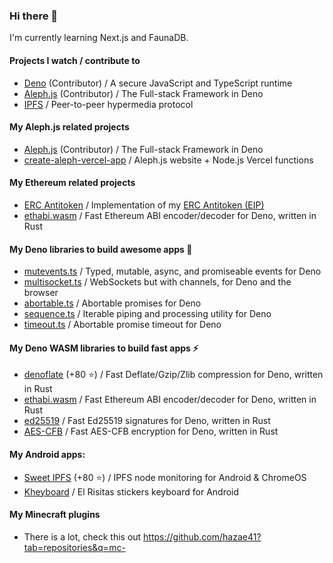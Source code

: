 ### Hi there 👋

I'm currently learning Next.js and FaunaDB.

#### Projects I watch / contribute to
- [Deno](https://github.com/denoland/deno) (Contributor) / A secure JavaScript and TypeScript runtime
- [Aleph.js](https://github.com/alephjs/aleph.js) (Contributor)  / The Full-stack Framework in Deno
- [IPFS](https://github.com/ipfs/ipfs) / Peer-to-peer hypermedia protocol

#### My Aleph.js related projects
- [Aleph.js](https://github.com/alephjs/aleph.js) (Contributor)  / The Full-stack Framework in Deno
- [create-aleph-vercel-app](https://github.com/hazae41/create-aleph-vercel-app) / Aleph.js website + Node.js Vercel functions

#### My Ethereum related projects
- [ERC Antitoken](https://github.com/hazae41/ERC-Antitoken) / Implementation of my [ERC Antitoken (EIP)](https://github.com/ethereum/EIPs/issues/3477)
- [ethabi.wasm](https://github.com/hazae41/ethabi.wasm) / Fast Ethereum ABI encoder/decoder for Deno, written in Rust

#### My Deno libraries to build awesome apps 🚀
- [mutevents.ts](https://github.com/hazae41/mutevents.ts) / Typed, mutable, async, and promiseable events for Deno
- [multisocket.ts](https://github.com/hazae41/multisocket.ts) / WebSockets but with channels, for Deno and the browser
- [abortable.ts](https://github.com/hazae41/abortable.ts) / Abortable promises for Deno
- [sequence.ts](https://github.com/hazae41/sequence.ts) / Iterable piping and processing utility for Deno
- [timeout.ts](https://github.com/hazae41/timeout.ts) / Abortable promise timeout for Deno

#### My Deno WASM libraries to build fast apps ⚡
- [denoflate](https://github.com/hazae41/denoflate) (+80 ⭐) / Fast Deflate/Gzip/Zlib compression for Deno, written in Rust
- [ethabi.wasm](https://github.com/hazae41/ethabi.wasm) / Fast Ethereum ABI encoder/decoder for Deno, written in Rust
- [ed25519](https://github.com/hazae41/deno-ed25519) / Fast Ed25519 signatures for Deno, written in Rust
- [AES-CFB](https://github.com/hazae41/deno-aes-cfb) / Fast AES-CFB encryption for Deno, written in Rust

#### My Android apps: 
- [Sweet IPFS](https://github.com/hazae41/sweet-ipfs) (+80 ⭐) / IPFS node monitoring for Android & ChromeOS
- [Kheyboard](https://github.com/hazae41/kheyboard) / El Risitas stickers keyboard for Android

#### My Minecraft plugins
- There is a lot, check this out https://github.com/hazae41?tab=repositories&q=mc-

<!--
**hazae41/hazae41** is a ✨ _special_ ✨ repository because its `README.md` (this file) appears on your GitHub profile.

Here are some ideas to get you started:

- 🔭 I’m currently working on ...
- 🌱 I’m currently learning ...
- 👯 I’m looking to collaborate on ...
- 🤔 I’m looking for help with ...
- 💬 Ask me about ...
- 📫 How to reach me: ...
- 😄 Pronouns: ...
- ⚡ Fun fact: ...
-->
